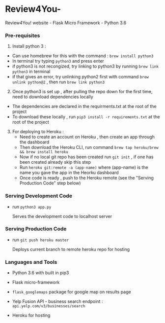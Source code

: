 #  Review4You-

Review4You! website - Flask Micro Framework - Python  3.6



###  Pre-requisites

1. Install python 3 :
  - Can use homebrew for this with the command : `brew install python3`
  - In terminal try typing `python3` and press enter 
  - if python3 is not recongized, try linking to python3 by running `brew link python3` in terminal
  - if that gives an error, try unlinking python2 first with command `brew unlink python@2` , then run `brew link python3` 


2. Once python3 is set up , after pulling the repo down for the first time, need to download dependencies locally
  - The dependencies are declared in the requirments.txt at the root of the project
  - To download these locally , run `pip3 install -r requirements.txt` at the root of the project


3. For deploying to Heroku :
    - Need to create an account on Heroku , then create an app through the dashboard
    - Then download the Heroku CLI, run command `brew tap heroku/brew && brew install heroku`
    - Now if no local git repo has been created run `git init` , if one has been created already skip this step
    - Run `heroku git:remote -a (app-name)` where (app-name) is the name you gave the app in the Heorku dashboard
    - Once code is ready , push to the Heroku remote (see the "Serving Production Code" step below)



###  Serving Development Code

  - run `python3 app.py`

    Serves the development code to localhost server



###  Serving Production Code

  - run `git push heroku master`

    Deploys current branch to remote heroku repo for hosting 



###  Languages and Tools

  - Python 3.6 with built in pip3 

  - Flask micro-framework

  - `flask_googlemaps` package for google map on results page

  - Yelp Fusion API - business search endpoint : `api.yelp.com/v3/businesses/search`

  - Heroku for hosting
